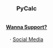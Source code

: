 <br />
<div align="center">
  </a>

  <h3 align="center">PyCalc</h3>

  <p align="center">
    <br />
    <a href="paypal.me/IIllIIlIl"><strong>Wanna Support?</strong></a>
    <br />
    <br />
    ·
    <a href="https://jcxeq.carrd.co/">Social Media</a>
  </p>
</div>
